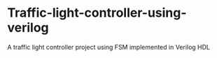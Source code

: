 # Traffic-light-controller-using-verilog
A traffic light controller project using FSM implemented in Verilog HDL
